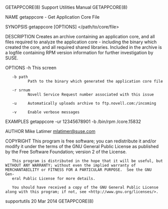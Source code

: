 GETAPPCORE(8)                                                                              Support Utilities Manual                                                                             GETAPPCORE(8)



NAME
       getappcore - Get Application Core File

SYNOPSIS
       getappcore [OPTIONS] </path/to/core/file>

DESCRIPTION
       Creates  an  archive containing an application core, and all files required to analyze the application core - including the binary which created the core, and all required shared libraries. Included
       in the archive is a logfile containing RPM version information for further investigation by SUSE.

OPTIONS
       -h     This screen

       -b path
              Path to the binary which generated the application core file

       -r srnum
              Novell Service Request number associated with this issue

       -u     Automatically uploads archive to ftp.novell.com:/incoming

       -v     Enable verbose messages

EXAMPLES
       getappcore -ur 12345678901 -b /bin/rpm /core.15832

AUTHOR
       Mike Latimer <mlatimer@suse.com>

COPYRIGHT
       This program is free software; you can redistribute it and/or modify it under the terms of the GNU General Public License as published by the Free Software Foundation; version 2 of the License.

       This program is distributed in the hope that it will be useful, but WITHOUT ANY WARRANTY; without even the implied warranty of MERCHANTABILITY or FITNESS FOR A PARTICULAR PURPOSE.  See the GNU  Gen-
       eral Public License for more details.

       You should have received a copy of the GNU General Public License along with this program; if not, see <http://www.gnu.org/licenses/>.



supportutils                                                                                     20 Mar 2014                                                                                    GETAPPCORE(8)
